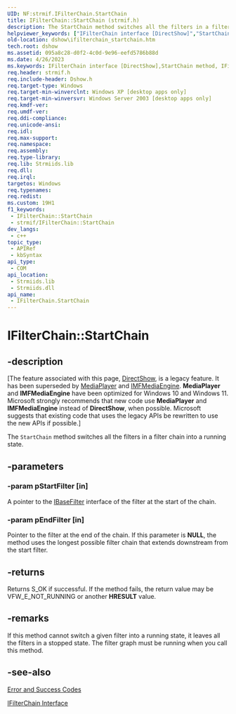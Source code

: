 ```yaml
---
UID: NF:strmif.IFilterChain.StartChain
title: IFilterChain::StartChain (strmif.h)
description: The StartChain method switches all the filters in a filter chain into a running state.
helpviewer_keywords: ["IFilterChain interface [DirectShow]","StartChain method","IFilterChain.StartChain","IFilterChain::StartChain","IFilterChainStartChain","StartChain","StartChain method [DirectShow]","StartChain method [DirectShow]","IFilterChain interface","dshow.ifilterchain_startchain","strmif/IFilterChain::StartChain"]
old-location: dshow\ifilterchain_startchain.htm
tech.root: dshow
ms.assetid: 095a8c28-d0f2-4c0d-9e96-eefd5786b88d
ms.date: 4/26/2023
ms.keywords: IFilterChain interface [DirectShow],StartChain method, IFilterChain.StartChain, IFilterChain::StartChain, IFilterChainStartChain, StartChain, StartChain method [DirectShow], StartChain method [DirectShow],IFilterChain interface, dshow.ifilterchain_startchain, strmif/IFilterChain::StartChain
req.header: strmif.h
req.include-header: Dshow.h
req.target-type: Windows
req.target-min-winverclnt: Windows XP [desktop apps only]
req.target-min-winversvr: Windows Server 2003 [desktop apps only]
req.kmdf-ver: 
req.umdf-ver: 
req.ddi-compliance: 
req.unicode-ansi: 
req.idl: 
req.max-support: 
req.namespace: 
req.assembly: 
req.type-library: 
req.lib: Strmiids.lib
req.dll: 
req.irql: 
targetos: Windows
req.typenames: 
req.redist: 
ms.custom: 19H1
f1_keywords:
 - IFilterChain::StartChain
 - strmif/IFilterChain::StartChain
dev_langs:
 - c++
topic_type:
 - APIRef
 - kbSyntax
api_type:
 - COM
api_location:
 - Strmiids.lib
 - Strmiids.dll
api_name:
 - IFilterChain.StartChain
---
```


# IFilterChain::StartChain


## -description

\[The feature associated with this page, [DirectShow](/windows/win32/directshow/directshow), is a legacy feature. It has been superseded by [MediaPlayer](/uwp/api/Windows.Media.Playback.MediaPlayer) and [IMFMediaEngine](/windows/win32/api/mfmediaengine/nn-mfmediaengine-imfmediaengine). **MediaPlayer** and **IMFMediaEngine** have been optimized for Windows 10 and Windows 11. Microsoft strongly recommends that new code use **MediaPlayer** and **IMFMediaEngine** instead of **DirectShow**, when possible. Microsoft suggests that existing code that uses the legacy APIs be rewritten to use the new APIs if possible.\]

The <code>StartChain</code> method switches all the filters in a filter chain into a running state.

## -parameters

### -param pStartFilter [in]

A pointer to the <a href="/windows/desktop/api/strmif/nn-strmif-ibasefilter">IBaseFilter</a> interface of the filter at the start of the chain.

### -param pEndFilter [in]

Pointer to the filter at the end of the chain. If this parameter is <b>NULL</b>, the method uses the longest possible filter chain that extends downstream from the start filter.

## -returns

Returns S_OK if successful. If the method fails, the return value may be VFW_E_NOT_RUNNING or another <b>HRESULT</b> value.

## -remarks

If this method cannot switch a given filter into a running state, it leaves all the filters in a stopped state. The filter graph must be running when you call this method.

## -see-also

<a href="/windows/desktop/DirectShow/error-and-success-codes">Error and Success Codes</a>



<a href="/windows/desktop/api/strmif/nn-strmif-ifilterchain">IFilterChain Interface</a>